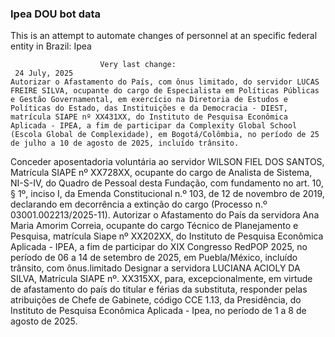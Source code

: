  ### Ipea DOU bot data
 This is an attempt to automate changes of personnel at an specific federal entity in Brazil: Ipea
 
                        Very last change: 
 	 24 July, 2025
	Autorizar o Afastamento do País, com ônus limitado, do servidor LUCAS FREIRE SILVA, ocupante do cargo de Especialista em Políticas Públicas e Gestão Governamental, em exercício na Diretoria de Estudos e Políticas do Estado, das Instituições e da Democracia - DIEST, matrícula SIAPE nº XX431XX, do Instituto de Pesquisa Econômica Aplicada - IPEA, a fim de participar da Complexity Global School (Escola Global de Complexidade), em Bogotá/Colômbia, no período de 25 de julho a 10 de agosto de 2025, incluído trânsito.
Conceder aposentadoria voluntária ao servidor WILSON FIEL DOS SANTOS, Matrícula SIAPE nº XX728XX, ocupante do cargo de Analista de Sistema, NI-S-IV, do Quadro de Pessoal desta Fundação, com fundamento no art. 10, § 1º, inciso I, da Emenda Constitucional n.º 103, de 12 de novembro de 2019, declarando em decorrência a extinção do cargo (Processo n.º 03001.002213/2025-11).
Autorizar o Afastamento do País da servidora Ana Maria Amorim Correia, ocupante do cargo Técnico de Planejamento e Pesquisa, matrícula Siape nº XX202XX, do Instituto de Pesquisa Econômica Aplicada - IPEA, a fim de participar do XIX Congresso RedPOP 2025, no período de 06 a 14 de setembro de 2025, em Puebla/México, incluído trânsito, com ônus.limitado
Designar a servidora LUCIANA ACIOLY DA SILVA, Matrícula SIAPE nº. XX315XX, para, excepcionalmente, em virtude de afastamento do país do titular e férias da substituta, responder pelas atribuições de Chefe de Gabinete, código CCE 1.13, da Presidência, do Instituto de Pesquisa Econômica Aplicada - Ipea, no período de 1 a 8 de agosto de 2025.
